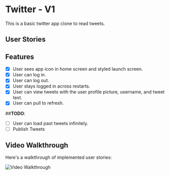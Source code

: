 # Twitter - V1

This is a basic twitter app clone to read tweets.


## User Stories
## Features
- [x] User sees app icon in home screen and styled launch screen. 
- [x] User can log in. 
- [x] User can log out. 
- [x] User stays logged in across restarts.
- [x] User can view tweets with the user profile picture, username, and tweet text. 
- [x] User can pull to refresh.

##**TODO**:

- [ ] User can load past tweets infinitely. 
- [ ] Publish Tweets

## Video Walkthrough

Here's a walkthrough of implemented user stories:

<img src='http://g.recordit.co/kq7MjXGTVA.gif' title='Video Walkthrough' width='' alt='Video Walkthrough' />

